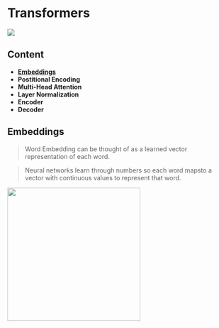 # Transformers
<img src="https://miro.medium.com/v2/resize:fit:1400/1*10K7SmGoJ5zAtjkGfNfjkg.png">

## Content
* **[Embeddings](#Embeddings)**
* **Postitional Encoding**
* **Multi-Head Attention**
* **Layer Normalization**
* **Encoder**
* **Decoder**

## Embeddings
> Word Embedding can be thought of as a learned vector representation of each word.

> Neural networks learn through numbers so each word mapsto a vector with continuous values to represent that word.
<img align="center" width=300 src="https://miro.medium.com/v2/resize:fit:582/format:webp/0*6MnniQMOBPu4kFq3.png">
